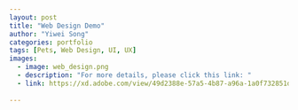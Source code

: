 ```yaml
---
layout: post
title: "Web Design Demo"
author: "Yiwei Song"
categories: portfolio
tags: [Pets, Web Design, UI, UX]
images:
  - image: web_design.png
  - description: "For more details, please click this link: "
  - link: https://xd.adobe.com/view/49d2388e-57a5-4b87-a96a-1a0f732851d7-1c81/
    
---
```

